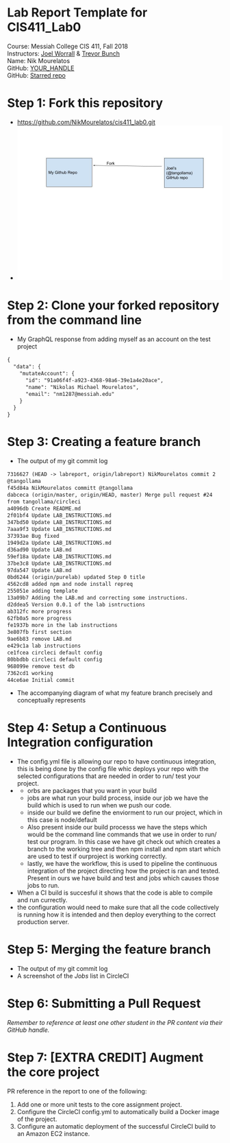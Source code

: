 # Lab Report Template for CIS411_Lab0
Course: Messiah College CIS 411, Fall 2018<br/>
Instructors: [Joel Worrall](https://github.com/tangollama) & [Trevor Bunch](https://github.com/trevordbunch)<br/>
Name: Nik Mourelatos<br/>
GitHub: [YOUR_HANDLE](https://github.com/NikMourelatos)<br/>
GitHub: [Starred repo](https://github.com/vmt/udis86)<br/>

# Step 1: Fork this repository
- https://github.com/NikMourelatos/cis411_lab0.git
- ![](images/forkRepresentation.jpg)

# Step 2: Clone your forked repository from the command line
- My GraphQL response from adding myself as an account on the test project
```
{
  "data": {
    "mutateAccount": {
      "id": "91a06f4f-a923-4368-98a6-39e1a4e20ace",
      "name": "Nikolas Michael Mourelatos",
      "email": "nm1287@messiah.edu"
    }
  }
}
```

# Step 3: Creating a feature branch
- The output of my git commit log
```
7316627 (HEAD -> labreport, origin/labreport) NikMourelatos commit 2  @tangollama
f45d84a NikMourelatos committ @tangollama
dabceca (origin/master, origin/HEAD, master) Merge pull request #24 from tangollama/circleci
a4096db Create README.md
2f01bf4 Update LAB_INSTRUCTIONS.md
347bd50 Update LAB_INSTRUCTIONS.md
7aaa9f3 Update LAB_INSTRUCTIONS.md
37393ae Bug fixed
1949d2a Update LAB_INSTRUCTIONS.md
d36ad90 Update LAB.md
59ef18a Update LAB_INSTRUCTIONS.md
37be3c8 Update LAB_INSTRUCTIONS.md
97da547 Update LAB.md
0bd6244 (origin/purelab) updated Step 0 title
4562cd8 added npm and node install repreq
255051e adding template
13a09b7 Adding the LAB.md and correcting some instructions.
d2ddea5 Version 0.0.1 of the lab isntructions
ab312fc more progress
62fb0a5 more progress
fe1937b more in the lab instructions
3e807fb first section
9ae6b83 remove LAB.md
e429c1a lab instructions
ce1fcea circleci default config
80bbdbb circleci default config
968099e remove test db
7362cd1 working
44ce6ae Initial commit
```
- The accompanying diagram of what my feature branch precisely and conceptually represents

# Step 4: Setup a Continuous Integration configuration
- The config.yml file is allowing our repo to have continuous integration, this is being done by the config file whic deploys your repo with the selected configurations that are needed in order to run/ test your project.
- 
  * orbs are packages that you want in your build 
  * jobs are what run your build process, inside our job we have the build which is used to run when we push our code.
  * inside our build we define the enviorment to run our project, which in this case is node/default
  * Also present inside our build processs we have the steps which would be the command line commands that we use in order to run/ test our program. In this case we have git check out which creates a branch to the working tree and then npm install and npm start which are used to test if ourproject is working correctly.
  * lastly, we have the workflow, this is used to pipeline the continuous integration of the project directing how the project is ran and tested. Present in ours we have build and test and jobs which causes those jobs to run.
- When a CI build is succesful it shows that the code is able to compile and run currectly.
- the configuration would need to make sure that all the code collectively is running how it is intended and then deploy everything to the correct production server.

# Step 5: Merging the feature branch
* The output of my git commit log
* A screenshot of the _Jobs_ list in CircleCI

# Step 6: Submitting a Pull Request
_Remember to reference at least one other student in the PR content via their GitHub handle._

# Step 7: [EXTRA CREDIT] Augment the core project
PR reference in the report to one of the following:
1. Add one or more unit tests to the core assignment project. 
2. Configure the CircleCI config.yml to automatically build a Docker image of the project.
3. Configure an automatic deployment of the successful CircleCI build to an Amazon EC2 instance.
